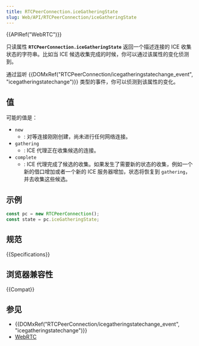 ```yaml
---
title: RTCPeerConnection.iceGatheringState
slug: Web/API/RTCPeerConnection/iceGatheringState
---
```


{{APIRef("WebRTC")}}

只读属性 **`RTCPeerConnection.iceGatheringState`** 返回一个描述连接的 ICE 收集状态的字符串。比如当 ICE 候选收集完成的时候，你可以通过该属性的变化侦测到。

通过监听 {{DOMxRef("RTCPeerConnection/icegatheringstatechange_event", "icegatheringstatechange")}} 类型的事件，你可以侦测到该属性的变化。

## 值

可能的值是：

- `new`
  - : 对等连接刚刚创建，尚未进行任何网络连接。
- `gathering`
  - : ICE 代理正在收集候选的连接。
- `complete`
  - : ICE 代理完成了候选的收集。如果发生了需要新的状态的收集，例如一个新的借口增加或者一个新的 ICE 服务器增加，状态将恢复到 `gathering`，并去收集这些候选。

## 示例

```js
const pc = new RTCPeerConnection();
const state = pc.iceGatheringState;
```

## 规范

{{Specifications}}

## 浏览器兼容性

{{Compat}}

## 参见

- {{DOMxRef("RTCPeerConnection/icegatheringstatechange_event", "icegatheringstatechange")}}
- [WebRTC](/zh-CN/docs/Web/API/WebRTC_API)
